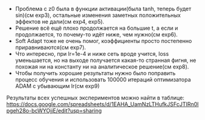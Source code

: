 * Проблема с z0 была в функции активации(была tanh, теперь будет sin)(см exp3), остальные изменения заметных положительных эффектов не дали(cм exp4, exp5).
* Решение всё ещё плохо продолжается на большие t, а если и продолжается, то почему-то идёт ниже, чем нужно(см exp6).
* Soft Adapt тоже не очень помог, коэффициенты просто постепенно приравниваются(см exp7).
* Что интересно, при lr=1e-4 и ниже сеть вроде учится, loss уменьшается, но на выходе получается какая-то странная фигня, не похожая ни на константу ни на аналитическое решение(см exp8).
* Чтобы получить хорошие результаты нужно было поправить процесс обучения и использовать 100000 итераций оптимизатора ADAM с убывающим lr(см exp9)

Результаты всех успешных экспериментов можно найти в таблице: <https://docs.google.com/spreadsheets/d/1EAHA_UamNzLTHufkJSFcJTIRn0lpgeh28o-bcWYOjjE/edit?usp=sharing>

